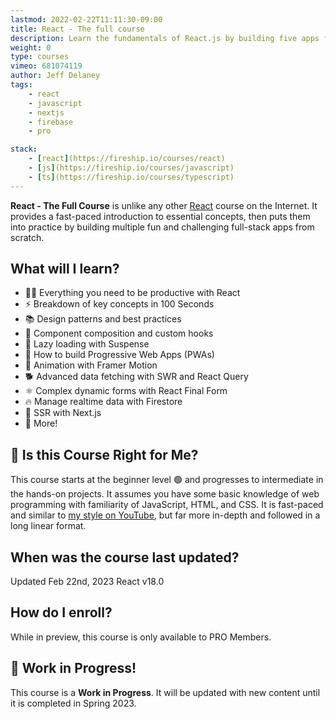 ```yaml
---
lastmod: 2022-02-22T11:11:30-09:00
title: React - The full course
description: Learn the fundamentals of React.js by building five apps from scratch.
weight: 0
type: courses
vimeo: 681074119
author: Jeff Delaney
tags: 
    - react
    - javascript
    - nextjs
    - firebase
    - pro

stack: 
    - [react](https://fireship.io/courses/react)
    - [js](https://fireship.io/courses/javascript)
    - [ts](https://fireship.io/courses/typescript)
---
```


**React - The Full Course** is unlike any other [React](https://reactjs.org/) course on the Internet. It provides a fast-paced introduction to essential concepts, then puts them into practice by building multiple fun and challenging full-stack apps from scratch. 

## What will I learn?

- 👨‍🎤 Everything you need to be productive with React
- ⚡ Breakdown of key concepts in 100 Seconds
- 📚 Design patterns and best practices
- 🎣 Component composition and custom hooks
- 🚀 Lazy loading with Suspense
- 📱 How to build Progressive Web Apps (PWAs)
- 🎨 Animation with Framer Motion
- 🐕 Advanced data fetching with SWR and React Query
- ⚛️ Complex dynamic forms with React Final Form
- 🔥 Manage realtime data with Firestore
- 📰 SSR with Next.js
- 🍰 More!


<!-- ## 🦄 What will I build?

You will build 5 different react apps from scratch.

1. **SuperCounter** A super counter to get the hang of the basics. 
1. **Memoratic** An installable Progressive Web App (PWA) game. 
1. **ForeverNote** Perform CRUD operations to store notes in a database with Firebase and React Router.
1. **UnWeather** A weather app that implements SSR with Next.js and React Query. 
1. **GeoForm** A multi-step geocoded form with animation via Framer Motion and  realtime data with Firebase.
1. **Whack-A-Foo** A game where you click as many boxes as you can in a given time period. -->




## 🤔 Is this Course Right for Me?

This course starts at the beginner level 🟢 and progresses to intermediate in the hands-on projects. It assumes you have some basic knowledge of web programming with familiarity of JavaScript, HTML, and CSS. It is fast-paced and similar to [my style on YouTube](https://www.youtube.com/channel/UCsBjURrPoezykLs9EqgamOA?), but far more in-depth and followed in a long linear format.


## When was the course last updated?

<span class="tag tag-sm tag-pro">Updated Feb 22nd, 2023</span> <span class="tag tag-sm tag-next">React v18.0</span>

## How do I enroll?

While in preview, this course is only available to PRO Members. 

## 🚨 Work in Progress!

This course is a **Work in Progress**. It will be updated with new content until it is completed in Spring 2023.
